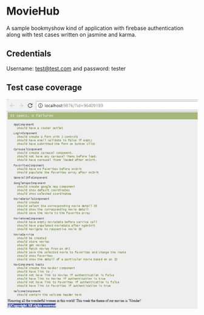 # MovieHub

A sample bookmyshow kind of application with firebase authentication along with test cases written on jasmine and karma.

## Credentials

Username: test@test.com and password: tester

## Test case coverage

![Test case Screenshot](/test-cases.jpg?raw=true "Optional Title")
